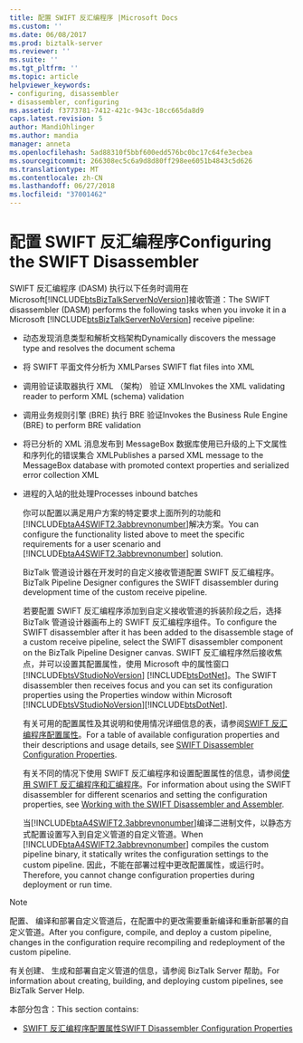 ```yaml
---
title: 配置 SWIFT 反汇编程序 |Microsoft Docs
ms.custom: ''
ms.date: 06/08/2017
ms.prod: biztalk-server
ms.reviewer: ''
ms.suite: ''
ms.tgt_pltfrm: ''
ms.topic: article
helpviewer_keywords:
- configuring, disassembler
- disassembler, configuring
ms.assetid: f3773781-7412-421c-943c-18cc665da8d9
caps.latest.revision: 5
author: MandiOhlinger
ms.author: mandia
manager: anneta
ms.openlocfilehash: 5ad88310f5bbf600edd576bc0bc17c64fe3ecbea
ms.sourcegitcommit: 266308ec5c6a9d8d80ff298ee6051b4843c5d626
ms.translationtype: MT
ms.contentlocale: zh-CN
ms.lasthandoff: 06/27/2018
ms.locfileid: "37001462"
---
```

# <a name="configuring-the-swift-disassembler"></a><span data-ttu-id="3e828-102">配置 SWIFT 反汇编程序</span><span class="sxs-lookup"><span data-stu-id="3e828-102">Configuring the SWIFT Disassembler</span></span>
<span data-ttu-id="3e828-103">SWIFT 反汇编程序 (DASM) 执行以下任务时调用在 Microsoft[!INCLUDE[btsBizTalkServerNoVersion](../../includes/btsbiztalkservernoversion-md.md)]接收管道：</span><span class="sxs-lookup"><span data-stu-id="3e828-103">The SWIFT disassembler (DASM) performs the following tasks when you invoke it in a Microsoft [!INCLUDE[btsBizTalkServerNoVersion](../../includes/btsbiztalkservernoversion-md.md)] receive pipeline:</span></span>  
  
- <span data-ttu-id="3e828-104">动态发现消息类型和解析文档架构</span><span class="sxs-lookup"><span data-stu-id="3e828-104">Dynamically discovers the message type and resolves the document schema</span></span>  
  
- <span data-ttu-id="3e828-105">将 SWIFT 平面文件分析为 XML</span><span class="sxs-lookup"><span data-stu-id="3e828-105">Parses SWIFT flat files into XML</span></span>  
  
- <span data-ttu-id="3e828-106">调用验证读取器执行 XML （架构） 验证 XML</span><span class="sxs-lookup"><span data-stu-id="3e828-106">Invokes the XML validating reader to perform XML (schema) validation</span></span>  
  
- <span data-ttu-id="3e828-107">调用业务规则引擎 (BRE) 执行 BRE 验证</span><span class="sxs-lookup"><span data-stu-id="3e828-107">Invokes the Business Rule Engine (BRE) to perform BRE validation</span></span>  
  
- <span data-ttu-id="3e828-108">将已分析的 XML 消息发布到 MessageBox 数据库使用已升级的上下文属性和序列化的错误集合 XML</span><span class="sxs-lookup"><span data-stu-id="3e828-108">Publishes a parsed XML message to the MessageBox database with promoted context properties and serialized error collection XML</span></span>  
  
- <span data-ttu-id="3e828-109">进程的入站的批处理</span><span class="sxs-lookup"><span data-stu-id="3e828-109">Processes inbound batches</span></span>  
  
  <span data-ttu-id="3e828-110">你可以配置以满足用户方案的特定要求上面所列的功能和[!INCLUDE[btaA4SWIFT2.3abbrevnonumber](../../includes/btaa4swift2-3abbrevnonumber-md.md)]解决方案。</span><span class="sxs-lookup"><span data-stu-id="3e828-110">You can configure the functionality listed above to meet the specific requirements for a user scenario and [!INCLUDE[btaA4SWIFT2.3abbrevnonumber](../../includes/btaa4swift2-3abbrevnonumber-md.md)] solution.</span></span>  
  
  <span data-ttu-id="3e828-111">BizTalk 管道设计器在开发时的自定义接收管道配置 SWIFT 反汇编程序。</span><span class="sxs-lookup"><span data-stu-id="3e828-111">BizTalk Pipeline Designer configures the SWIFT disassembler during development time of the custom receive pipeline.</span></span>  
  
  <span data-ttu-id="3e828-112">若要配置 SWIFT 反汇编程序添加到自定义接收管道的拆装阶段之后，选择 BizTalk 管道设计器画布上的 SWIFT 反汇编程序组件。</span><span class="sxs-lookup"><span data-stu-id="3e828-112">To configure the SWIFT disassembler after it has been added to the disassemble stage of a custom receive pipeline, select the SWIFT disassembler component on the BizTalk Pipeline Designer canvas.</span></span> <span data-ttu-id="3e828-113">SWIFT 反汇编程序然后接收焦点，并可以设置其配置属性，使用 Microsoft 中的属性窗口[!INCLUDE[btsVStudioNoVersion](../../includes/btsvstudionoversion-md.md)] [!INCLUDE[btsDotNet](../../includes/btsdotnet-md.md)]。</span><span class="sxs-lookup"><span data-stu-id="3e828-113">The SWIFT disassembler then receives focus and you can set its configuration properties using the Properties window within Microsoft [!INCLUDE[btsVStudioNoVersion](../../includes/btsvstudionoversion-md.md)][!INCLUDE[btsDotNet](../../includes/btsdotnet-md.md)].</span></span>  
  
  <span data-ttu-id="3e828-114">有关可用的配置属性及其说明和使用情况详细信息的表，请参阅[SWIFT 反汇编程序配置属性](../../adapters-and-accelerators/accelerator-swift/swift-disassembler-configuration-properties.md)。</span><span class="sxs-lookup"><span data-stu-id="3e828-114">For a table of available configuration properties and their descriptions and usage details, see [SWIFT Disassembler Configuration Properties](../../adapters-and-accelerators/accelerator-swift/swift-disassembler-configuration-properties.md).</span></span>  
  
  <span data-ttu-id="3e828-115">有关不同的情况下使用 SWIFT 反汇编程序和设置配置属性的信息，请参阅[使用 SWIFT 反汇编程序和汇编程序](../../adapters-and-accelerators/accelerator-swift/working-with-the-swift-disassembler-and-assembler.md)。</span><span class="sxs-lookup"><span data-stu-id="3e828-115">For information about using the SWIFT disassembler for different scenarios and setting the configuration properties, see [Working with the SWIFT Disassembler and Assembler](../../adapters-and-accelerators/accelerator-swift/working-with-the-swift-disassembler-and-assembler.md).</span></span>  
  
  <span data-ttu-id="3e828-116">当[!INCLUDE[btaA4SWIFT2.3abbrevnonumber](../../includes/btaa4swift2-3abbrevnonumber-md.md)]编译二进制文件，以静态方式配置设置写入到自定义管道的自定义管道。</span><span class="sxs-lookup"><span data-stu-id="3e828-116">When [!INCLUDE[btaA4SWIFT2.3abbrevnonumber](../../includes/btaa4swift2-3abbrevnonumber-md.md)] compiles the custom pipeline binary, it statically writes the configuration settings to the custom pipeline.</span></span> <span data-ttu-id="3e828-117">因此，不能在部署过程中更改配置属性，或运行时。</span><span class="sxs-lookup"><span data-stu-id="3e828-117">Therefore, you cannot change configuration properties during deployment or run time.</span></span>  
  
> [!NOTE]
>  <span data-ttu-id="3e828-118">配置、 编译和部署自定义管道后，在配置中的更改需要重新编译和重新部署的自定义管道。</span><span class="sxs-lookup"><span data-stu-id="3e828-118">After you configure, compile, and deploy a custom pipeline, changes in the configuration require recompiling and redeployment of the custom pipeline.</span></span>  
  
 <span data-ttu-id="3e828-119">有关创建、 生成和部署自定义管道的信息，请参阅 BizTalk Server 帮助。</span><span class="sxs-lookup"><span data-stu-id="3e828-119">For information about creating, building, and deploying custom pipelines, see BizTalk Server Help.</span></span>  
  
 <span data-ttu-id="3e828-120">本部分包含：</span><span class="sxs-lookup"><span data-stu-id="3e828-120">This section contains:</span></span>  
  
-   [<span data-ttu-id="3e828-121">SWIFT 反汇编程序配置属性</span><span class="sxs-lookup"><span data-stu-id="3e828-121">SWIFT Disassembler Configuration Properties</span></span>](../../adapters-and-accelerators/accelerator-swift/swift-disassembler-configuration-properties.md)